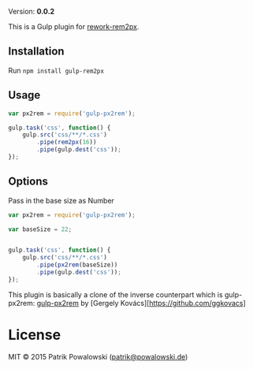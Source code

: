 
Version: **0.0.2**

This is a Gulp plugin for [rework-rem2px](https://github.com/nfroidure/rework-rem2px).

## Installation

Run `npm install gulp-rem2px`

## Usage

```js
var px2rem = require('gulp-px2rem');

gulp.task('css', function() {
    gulp.src('css/**/*.css')
        .pipe(rem2px(16))
        .pipe(gulp.dest('css'));
});
```

## Options

Pass in the base size as Number

```js
var px2rem = require('gulp-px2rem');

var baseSize = 22;


gulp.task('css', function() {
    gulp.src('css/**/*.css')
        .pipe(px2rem(baseSize))
        .pipe(gulp.dest('css'));
});
```

This plugin is basically a clone of the inverse counterpart which is gulp-px2rem:
[gulp-px2rem](https://github.com/ggkovacs/gulp-px2rem)
by [Gergely Kovács][https://github.com/ggkovacs]

# License
MIT © 2015 Patrik Powalowski (patrik@powalowski.de)
